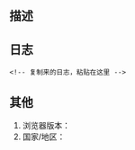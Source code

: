 <!-- 
提交bug前，先看“帮助>安装脚本后无效？”，绝大多数问题都是能直接解决的！！
直达链接：https://github.com/ipcjs/bilibili-helper/blob/user.js/bilibili_bangumi_area_limit_hack.md#%E5%AE%89%E8%A3%85%E8%84%9A%E6%9C%AC%E5%90%8E%E6%97%A0%E6%95%88），
-->

## 描述
<!-- 描述你的问题 -->


## 日志

```
<!-- 复制来的日志，粘贴在这里 -->
```

<!-- 如果脚本崩溃, 连日志都不能导出Σ( ￣□￣||), 则把 控制台截图 放到这里 -->

## 其他

1. 浏览器版本：
2. 国家/地区：
